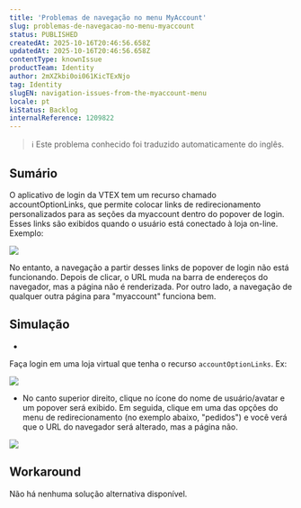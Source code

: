 ```yaml
---
title: 'Problemas de navegação no menu MyAccount'
slug: problemas-de-navegacao-no-menu-myaccount
status: PUBLISHED
createdAt: 2025-10-16T20:46:56.658Z
updatedAt: 2025-10-16T20:46:56.658Z
contentType: knownIssue
productTeam: Identity
author: 2mXZkbi0oi061KicTExNjo
tag: Identity
slugEN: navigation-issues-from-the-myaccount-menu
locale: pt
kiStatus: Backlog
internalReference: 1209822
---
```


>ℹ️ Este problema conhecido foi traduzido automaticamente do inglês.

## Sumário


O aplicativo de login da VTEX tem um recurso chamado accountOptionLinks, que permite colocar links de redirecionamento personalizados para as seções da myaccount dentro do popover de login. Esses links são exibidos quando o usuário está conectado à loja on-line. Exemplo:

 ![](https://vtexhelp.zendesk.com/attachments/token/zosxLBGZVqOL0xNQkPDEfheBO/?name=image.png)

No entanto, a navegação a partir desses links de popover de login não está funcionando. Depois de clicar, o URL muda na barra de endereços do navegador, mas a página não é renderizada. Por outro lado, a navegação de qualquer outra página para "myaccount" funciona bem.
## Simulação



-

Faça login em uma loja virtual que tenha o recurso `accountOptionLinks`. Ex:



 ![](https://vtexhelp.zendesk.com/attachments/token/JdhPUya3LJeKRpxwhzfvEA9d3/?name=image.png)

- No canto superior direito, clique no ícone do nome de usuário/avatar e um popover será exibido. Em seguida, clique em uma das opções do menu de redirecionamento (no exemplo abaixo, "pedidos") e você verá que o URL do navegador será alterado, mas a página não.

 ![](https://vtexhelp.zendesk.com/attachments/token/plTb6qntOS6aZTxUIdMMfiEaK/?name=image.png)


## Workaround


Não há nenhuma solução alternativa disponível.


